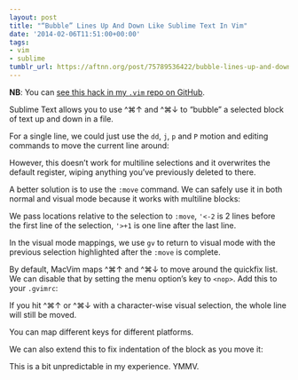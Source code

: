 ```yaml
---
layout: post
title: "“Bubble” Lines Up And Down Like Sublime Text In Vim"
date: '2014-02-06T11:51:00+00:00'
tags:
- vim
- sublime
tumblr_url: https://aftnn.org/post/75789536422/bubble-lines-up-and-down-like-sublime-text-in
---
```

<p><strong>NB</strong>: You can <a href="https://github.com/afternoon/dotvim/blob/master/gvimrc#L175">see this hack in my <code>.vim</code> repo on GitHub</a>.</p>

<p>Sublime Text allows you to use ^⌘↑ and ^⌘↓ to &ldquo;bubble&rdquo; a selected block of text up and down in a file.</p>

<p>For a single line, we could just use the <code>dd</code>, <code>j</code>, <code>p</code> and <code>P</code> motion and editing commands to move the current line around:</p>

<script src="https://gist.github.com/afternoon/9022808.js"></script>

<p>However, this doesn&rsquo;t work for multiline selections and it overwrites the default register, wiping anything you&rsquo;ve previously deleted to there.</p>

<p>A better solution is to use the <code>:move</code> command. We can safely use it in both normal and visual mode because it works with multiline blocks:</p>

<script src="https://gist.github.com/afternoon/9022823.js"></script>

<p>We pass locations relative to the selection to <code>:move</code>, <code>'&lt;-2</code> is 2 lines before the first line of the selection, <code>'&gt;+1</code> is one line after the last line.</p>

<p>In the visual mode mappings, we use <code>gv</code> to return to visual mode with the previous selection highlighted after the <code>:move</code> is complete.</p>

<p>By default, MacVim maps ^⌘↑ and ^⌘↓ to move around the quickfix list. We can disable that by setting the menu option&rsquo;s key to <code>&lt;nop&gt;</code>. Add this to your <code>.gvimrc</code>:</p>

<script src="https://gist.github.com/afternoon/9022843.js"></script>

<p>If you hit ^⌘↑ or ^⌘↓ with a character-wise visual selection, the whole line will still be moved.</p>

<p>You can map different keys for different platforms.</p>

<p>We can also extend this to fix indentation of the block as you move it:</p>

<script src="https://gist.github.com/afternoon/9022851.js"></script>

<p>This is a bit unpredictable in my experience. YMMV.</p>
